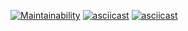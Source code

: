 [![Maintainability](https://api.codeclimate.com/v1/badges/b251594920c8acfb1d53/maintainability)](https://codeclimate.com/github/Tiklimovich/java-project-lvl1/maintainability)
[![asciicast](https://asciinema.org/a/rLWEqdSkfdF9wgAojLfjROrgq.svg)](https://asciinema.org/a/rLWEqdSkfdF9wgAojLfjROrgq)
[![asciicast](https://asciinema.org/a/g3J8LmmtDkEgWn4w7jZk6eEqA.svg)](https://asciinema.org/a/g3J8LmmtDkEgWn4w7jZk6eEqA)
